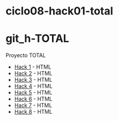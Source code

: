 # ciclo08-hack01-total
# git_h-TOTAL
Proyecto TOTAL
- [Hack 1](https://github.com/magahr/git_h-1) - HTML
- [Hack 2](https://github.com/magahr/git_h-2) - HTML
- [Hack 3](https://github.com/magahr/git_h-3) - HTML
- [Hack 4](https://github.com/magahr/git_h-4) - HTML
- [Hack 5](https://github.com/magahr/git_h-5) - HTML
- [Hack 6](https://github.com/magahr/git_h-6) - HTML
- [Hack 7](https://github.com/magahr/git_h-7) - HTML
- [Hack 8](https://github.com/magahr/git_h-8) - HTML
